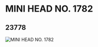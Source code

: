 # MINI HEAD NO. 1782
## 23778
![MINI HEAD NO. 1782](https://lc-www-live-s.legocdn.com/media/bricks/5/2/6124891.jpg)